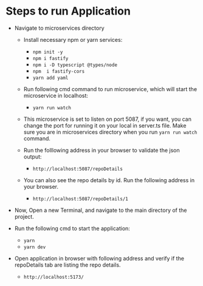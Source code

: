 # Steps to run Application
* Navigate to microservices directory

  * Install necessary npm or yarn services:
    * ``npm init -y``
    * ``npm i fastify``
    * ``npm i -D typescript @types/node``
    * ``npm  i fastify-cors``
    * ``yarn add yaml``

  * Run following cmd command to run microservice, which will start the microservice in localhost:

    * ``yarn run watch``

  * This microservice is set to listen on port 5087, if you want, you can change the port for running it on your local in server.ts file. Make sure you are in microservices directory when you run `yarn run watch` command.

  * Run the folllowing address in your browser to validate the json output:
    * `http://localhost:5087/repoDetails`
  * You can also see the repo details by id. Run the following address in your browser.
    * `http://localhost:5087/repoDetails/1`

* Now, Open a new Terminal, and navigate to the main directory of the project.
* Run the following cmd to start the application:
  * `yarn`
  * `yarn dev`

* Open application in browser with following address and verify if the repoDetails tab are listing the repo details.
  * `http://localhost:5173/`
